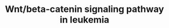 ---
annotations:
- id: DOID:1240
  parent: disease of cellular proliferation
  type: Disease Ontology
  value: leukemia
- id: PW:0000598
  parent: signaling pathway
  type: Pathway Ontology
  value: altered Wnt signaling pathway
authors:
- AAR&Co
- Lindarieswijk
- Khanspers
- Mick Eikelhof
- AMTan
- MaintBot
- Eweitz
description: The Wnt/Beta-catenin pathway mediates the transcription of proteins important
  for maintenance and growth of hematopoietic stem cells. The inhibition of Wnt leads
  to protein degradation through Beta-Catenin activation by the Axin/APC/CK1/GSK3B
  protein complex. This pathway is based on figure 5 from Misaghian et al.  Proteins
  on this pathway have targeted assays available via the [https://assays.cancer.gov/available_assays?wp_id=WP3658
  CPTAC Assay Portal]
last-edited: 2021-05-09
ndex: 8f4fb581-8b67-11eb-9e72-0ac135e8bacf
organisms:
- Homo sapiens
redirect_from:
- /index.php/Pathway:WP3658
- /instance/WP3658
revision: null
schema-jsonld:
- '@context': https://schema.org/
  '@id': https://wikipathways.github.io/pathways/WP3658.html
  '@type': Dataset
  creator:
    '@type': Organization
    name: WikiPathways
  description: The Wnt/Beta-catenin pathway mediates the transcription of proteins
    important for maintenance and growth of hematopoietic stem cells. The inhibition
    of Wnt leads to protein degradation through Beta-Catenin activation by the Axin/APC/CK1/GSK3B
    protein complex. This pathway is based on figure 5 from Misaghian et al.  Proteins
    on this pathway have targeted assays available via the [https://assays.cancer.gov/available_assays?wp_id=WP3658
    CPTAC Assay Portal]
  keywords:
  - AKT
  - AML1
  - APC
  - AXIN
  - BCL9
  - CK1
  - Catenin beta-1
  - DKK
  - FLT3
  - Frizzled
  - GSK3B
  - Junction plakoglobin
  - LEF
  - LRP5
  - LRP6
  - PLZF
  - PML
  - PPARD
  - PYGO
  - Phosphate
  - RARA
  - RUNX1T1
  - SALL4
  - TCF
  - WIF1
  - WNT
  - c-MYC
  - cyclin-D1
  license: CC0
  name: Wnt/beta-catenin signaling pathway in leukemia
seo: CreativeWork
title: Wnt/beta-catenin signaling pathway in leukemia
wpid: WP3658
---